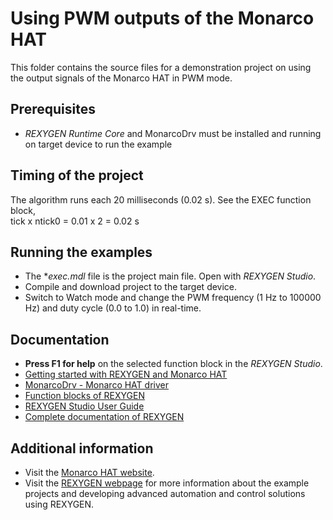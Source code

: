 Using PWM outputs of the Monarco HAT
====================================

This folder contains the source files for a demonstration project on using the 
output signals of the Monarco HAT in PWM mode.

## Prerequisites ##
- *REXYGEN Runtime Core* and MonarcoDrv must be installed and running on target 
device to run the example

## Timing of the project ##
The algorithm runs each 20 milliseconds (0.02 s). See the EXEC function block,  
tick x ntick0 = 0.01 x 2 = 0.02 s

## Running the examples ##
- The **exec.mdl* file is the project main file. Open with *REXYGEN Studio*.
- Compile and download project to the target device.
- Switch to Watch mode and change the PWM frequency (1 Hz to 100000 Hz) and 
duty cycle (0.0 to 1.0) in real-time.

## Documentation ##
- **Press F1 for help** on the selected function block in the *REXYGEN Studio*.
- [Getting started with REXYGEN and Monarco HAT](https://www.rexygen.com/doc/PDF/ENGLISH/RexygenGettingStarted_MonarcoHAT_RPi_ENG.pdf)
- [MonarcoDrv - Monarco HAT driver](https://www.rexygen.com/doc/PDF/ENGLISH/MonarcoDrv_ENG.pdf)
- [Function blocks of REXYGEN](https://www.rexygen.com/doc/PDF/ENGLISH/BRef_ENG.pdf)
- [REXYGEN Studio User Guide](https://www.rexygen.com/doc/PDF/ENGLISH/RexygenStudio_ENG.pdf)
- [Complete documentation of REXYGEN](http://www.rexygen.com/documentation-and-support)

## Additional information ##
- Visit the [Monarco HAT website](http://www.monarco.io).
- Visit the [REXYGEN webpage](http://www.rexygen.com) 
for more information about the example projects and developing advanced 
automation and control solutions using REXYGEN.
